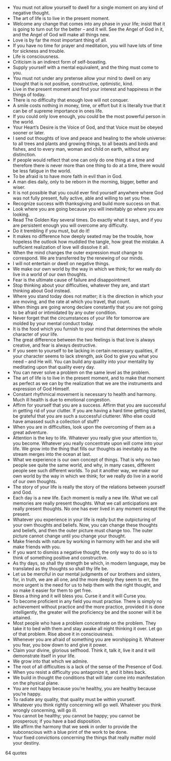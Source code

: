  - You must not allow yourself to dwell for a single moment on any kind of negative thought.
 - The art of life is to live in the present moment.
 - Welcome any change that comes into any phase in your life; insist that it is going to turn out for the better – and it will. See the Angel of God in it, and the Angel of God will make all things new.
 - Love is by far the most important thing of all.
 - If you have no time for prayer and meditation, you will have lots of time for sickness and trouble.
 - Life is consciousness.
 - Criticism is an indirect form of self-boasting.
 - Supply yourself with a mental equivalent, and the thing must come to you.
 - You must not under any pretense allow your mind to dwell on any thought that is not positive, constructive, optimistic, kind.
 - Live in the present moment and find your interest and happiness in the things of today.
 - There is no difficulty that enough love will not conquer.
 - A smile costs nothing in money, time, or effort but it is literally true that it can be of supreme importance in ones life.
 - If you could only love enough, you could be the most powerful person in the world.
 - Your Heart’s Desire is the Voice of God, and that Voice must be obeyed sooner or later.
 - I send out thoughts of love and peace and healing to the whole universe: to all trees and plants and growing things, to all beasts and birds and fishes, and to every man, woman and child on earth, without any distinction.
 - If people would reflect that one can only do one thing at a time and therefore there is never more than one thing to do at a time, there would be less fatigue in the world.
 - To be afraid is to have more faith in evil than in God.
 - A man dies daily, only to be reborn in the morning, bigger, better and wiser.
 - It is not possible that you could ever find yourself anywhere where God was not fully present, fully active, able and willing to set you free.
 - Recognize success with thanksgiving and build more success on that.
 - Look where you are going because you will inevitably go where you are looking.
 - Read The Golden Key several times. Do exactly what it says, and if you are persistent enough you will overcome any difficulty.
 - Do it trembling if you must, but do it!
 - It makes no difference how deeply seated may be the trouble, how hopeless the outlook how muddled the tangle, how great the mistake. A sufficient realization of love will dissolve it all.
 - When the mind changes the outer expression must change to correspond. We are transferred by the renewing of our minds.
 - I will not entertain or dwell on negative things.
 - We make our own world by the way in which we think; for we really do live in a world of our own thoughts.
 - Fear is the ultimate cause of failure and disappointment.
 - Stop thinking about your difficulties, whatever they are, and start thinking about God instead.
 - Where you stand today does not matter; it is the direction in which your are moving, and the rate at which you travel, that count.
 - When things are going wrong declare constantly that you are not going to be afraid or intimidated by any outer condition.
 - Never forget that the circumstances of your life for tomorrow are molded by your mental conduct today.
 - It is the food which you furnish to your mind that determines the whole character of your life.
 - The great difference between the two feelings is that love is always creative, and fear is always destructive.
 - If you seem to yourself to be lacking in certain necessary qualities, if your character seems to lack strength, ask God to give you what you need – and He will. You can build any quality into your mentality by meditating upon that quality every day.
 - You can never solve a problem on the same level as the problem.
 - The art of life is to live in the present moment, and to make that moment as perfect as we can by the realization that we are the instruments and expression of God Himself.
 - Constant rhythmical movement is necessary to health and harmony. Much ill health is due to emotional congestion.
 - Affirm for yourself that you are a success. Affirm that you are successful in getting rid of your clutter. If you are having a hard time getting started, be grateful that you are such a successful clutterer. Who else could have amassed such a collection of stuff?
 - When you are in difficulties, look upon the overcoming of them as a great adventure.
 - Attention is the key to life. Whatever you really give your attention to, you become. Whatever you really concentrate upon will come into your life. We grow into the thing that fills our thoughts as inevitably as the stream merges into the ocean at last.
 - What we experience is our own concept of things. That is why no two people see quite the same world, and why, in many cases, different people see such different worlds. To put it another way, we make our own world by the way in which we think; for we really do live in a world of our own thoughts.
 - The story of your life is really the story of the relations between yourself and God.
 - Each day is a new life. Each moment is really a new life. What we call memories are really present thoughts. What we call anticipations are really present thoughts. No one has ever lived in any moment except the present.
 - Whatever you experience in your life is really but the outpicturing of your own thoughts and beliefs. Now, you can change these thoughts and beliefs, and then the outer picture must change too. The outer picture cannot change until you change your thought.
 - Make friends with nature by working in harmony with her and she will make friends with you.
 - If you want to dismiss a negative thought, the only way to do so is to think of something positive and constructive.
 - As thy days, so shall thy strength be which, in modern language, may be translated as thy thoughts so shall thy life be.
 - Let us be merciful in our mental judgments of our brothers and sisters, for, in truth, we are all one, and the more deeply they seem to err, the more urgent is the need for us to help them with the right thought, and so make it easier for them to get free.
 - Bless a thing and it will bless you. Curse it and it will Curse you.
 - To become proficient in any field you must practise. There is simply no achievement without practice and the more practice, provided it is done intelligently, the greater will the proficiency be and the sooner will it be attained.
 - Most people who have a problem concentrate on the problem. They take it to bed with them and stay awake all night thinking it over. Let go of that problem. Rise above it in consciousness.
 - Whenever you are afraid of something you are worshipping it. Whatever you fear, you bow down to and give it power.
 - Claim your divine, glorious selfhood. Think it, talk it, live it and it will demonstrate itself in your life.
 - We grow into that which we admire.
 - The root of all difficulties is a lack of the sense of the Presence of God.
 - When you resist a difficulty you antagonize it, and it bites back.
 - We build in thought the conditions that will later come into manifestation on the physical plane.
 - You are not happy because you’re healthy, you are healthy because you’re happy.
 - To radiate any quality, that quality must be within yourself.
 - Whatever you think rightly concerning will go well. Whatever you think wrongly concerning, will go ill.
 - You cannot be healthy; you cannot be happy; you cannot be prosperous; if you have a bad disposition.
 - We affirm the harmony that we seek in order to provide the subconscious with a blue print of the work to be done.
 - Your fixed convictions concerning the things that really matter mold your destiny.

64 quotes